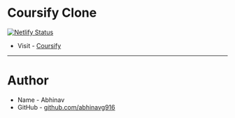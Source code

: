 # Coursify Clone

[![Netlify Status](https://api.netlify.com/api/v1/badges/b20da72d-979b-4b54-95e1-8e4f89edd57f/deploy-status)](https://app.netlify.com/sites/clever-borg-6320b0/deploys)

- Visit - [Coursify](https://clever-borg-6320b0.netlify.app/)

---

# Author

- Name - Abhinav
- GitHub - [github.com/abhinavg916](https://github.com/abhinavg916)

